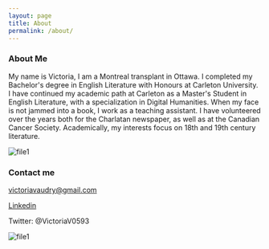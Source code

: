 ```yaml
---
layout: page
title: About
permalink: /about/
---
```

### About Me

My name is Victoria, I am a Montreal transplant in Ottawa. I completed my Bachelor's degree in English Literature with Honours at Carleton University. I have continued my academic path at Carleton as a Master's Student in English Literature, with a specialization in Digital Humanities. When my face is not jammed into a book, I work as a teaching assistant. I have volunteered over the years both for the Charlatan newspaper, as well as at the Canadian Cancer Society. Academically, my interests focus on 18th and 19th century literature. 

![file1](https://github.com/victoriav93/victoriav93.github.io/blob/master/images/Screen%20Shot%202018-03-20%20at%209.07.57%20PM.png?raw=true)



### Contact me

[victoriavaudry@gmail.com](mailto:victoriavaudry@gmail.com)
 
 

[Linkedin](www.linkedin.com/in/victoria-vaudry-7079a8120)


Twitter: @VictoriaV0593 


![file1](https://github.com/victoriav93/victoriav93.github.io/blob/master/images/Screen%20Shot%202018-03-20%20at%209.13.09%20PM.png?raw=true)
